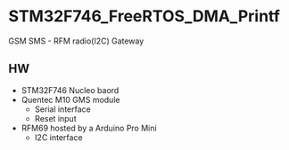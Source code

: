 # STM32F746_FreeRTOS_DMA_Printf
  GSM SMS - RFM radio(I2C) Gateway
## HW
- STM32F746 Nucleo baord
- Quentec M10 GMS module
  - Serial interface
  - Reset input
- RFM69 hosted by a Arduino Pro Mini
  - I2C interface
  
